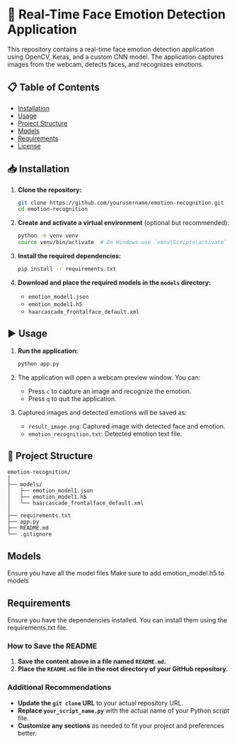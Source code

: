 # 📸 Real-Time Face Emotion Detection Application

This repository contains a real-time face emotion detection application using OpenCV, Keras, and a custom CNN model. The application captures images from the webcam, detects faces, and recognizes emotions.

## 📋 Table of Contents
- [Installation](#installation)
- [Usage](#usage)
- [Project Structure](#project-structure)
- [Models](#models)
- [Requirements](#requirements)
- [License](#license)

## 📥 Installation

1. **Clone the repository:**
    ```bash
    git clone https://github.com/yourusername/emotion-recognition.git
    cd emotion-recognition
    ```

2. **Create and activate a virtual environment** (optional but recommended):
    ```bash
    python -m venv venv
    source venv/bin/activate  # On Windows use `venv\Scripts\activate`
    ```

3. **Install the required dependencies:**
    ```bash
    pip install -r requirements.txt
    ```

4. **Download and place the required models in the `models` directory:**
    - `emotion_model1.json`
    - `emotion_model1.h5`
    - `haarcascade_frontalface_default.xml`

## ▶️ Usage

1. **Run the application:**
    ```bash
    python app.py
    ```

2. The application will open a webcam preview window. You can:
    - Press `c` to capture an image and recognize the emotion.
    - Press `q` to quit the application.

3. Captured images and detected emotions will be saved as:
    - `result_image.png`: Captured image with detected face and emotion.
    - `emotion_recognition.txt`: Detected emotion text file.

## 📂 Project Structure

```plaintext
emotion-recognition/
│
├── models/
│   ├── emotion_model1.json
│   ├── emotion_model1.h5
│   └── haarcascade_frontalface_default.xml
│
├── requirements.txt
├── app.py
├── README.md
└── .gitignore
```

## Models
Ensure you have all the model files
Make sure to add emotion_model.h5 to models

## Requirements
Ensure you have the dependencies installed. You can install them using the requirements.txt file.

### How to Save the README

1. **Save the content above in a file named `README.md`.**
2. **Place the `README.md` file in the root directory of your GitHub repository.**

### Additional Recommendations

- **Update the `git clone` URL** to your actual repository URL.
- **Replace `your_script_name.py`** with the actual name of your Python script file.
- **Customize any sections** as needed to fit your project and preferences better.

